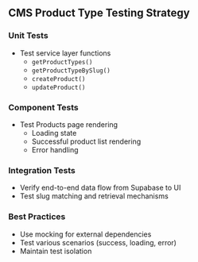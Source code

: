 
## CMS Product Type Testing Strategy

### Unit Tests
- Test service layer functions
  - `getProductTypes()`
  - `getProductTypeBySlug()`
  - `createProduct()`
  - `updateProduct()`

### Component Tests
- Test Products page rendering
  - Loading state
  - Successful product list rendering
  - Error handling

### Integration Tests
- Verify end-to-end data flow from Supabase to UI
- Test slug matching and retrieval mechanisms

### Best Practices
- Use mocking for external dependencies
- Test various scenarios (success, loading, error)
- Maintain test isolation
